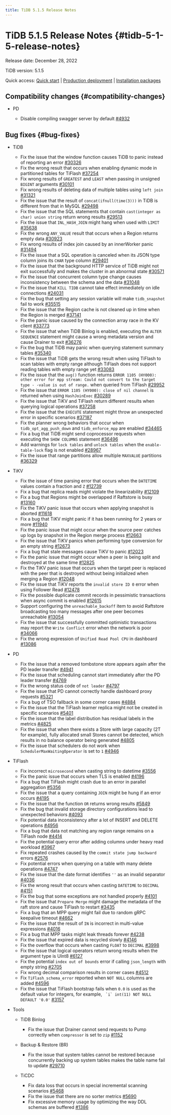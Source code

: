 ```yaml
---
title: TiDB 5.1.5 Release Notes
---
```


# TiDB 5.1.5 Release Notes {#tidb-5-1-5-release-notes}

Release date: December 28, 2022

TiDB version: 5.1.5

Quick access: [Quick start](https://docs.pingcap.com/tidb/v5.1/quick-start-with-tidb) | [Production deployment](https://docs.pingcap.com/tidb/v5.1/production-deployment-using-tiup) | [Installation packages](https://www.pingcap.com/download/?version=v5.1.5#version-list)

## Compatibility changes {#compatibility-changes}

-   PD

    -   Disable compiling swagger server by default [#4932](https://github.com/tikv/pd/issues/4932)

## Bug fixes {#bug-fixes}

-   TiDB

    -   Fix the issue that the window function causes TiDB to panic instead of reporting an error [#30326](https://github.com/pingcap/tidb/issues/30326)
    -   Fix the wrong result that occurs when enabling dynamic mode in partitioned tables for TiFlash [#37254](https://github.com/pingcap/tidb/issues/37254)
    -   Fix wrong results of `GREATEST` and `LEAST` when passing in unsigned `BIGINT` arguments [#30101](https://github.com/pingcap/tidb/issues/30101)
    -   Fix wrong results of deleting data of multiple tables using `left join` [#31321](https://github.com/pingcap/tidb/issues/31321)
    -   Fix the issue that the result of `concat(ifnull(time(3)))` in TiDB is different from that in MySQL [#29498](https://github.com/pingcap/tidb/issues/29498)
    -   Fix the issue that the SQL statements that contain `cast(integer as char) union string` return wrong results [#29513](https://github.com/pingcap/tidb/issues/29513)
    -   Fix the issue that `INL_HASH_JOIN` might hang when used with `LIMIT` [#35638](https://github.com/pingcap/tidb/issues/35638)
    -   Fix the wrong `ANY_VALUE` result that occurs when a Region returns empty data [#30923](https://github.com/pingcap/tidb/issues/30923)
    -   Fix wrong results of index join caused by an innerWorker panic [#31494](https://github.com/pingcap/tidb/issues/31494)
    -   Fix the issue that a SQL operation is canceled when its JSON type column joins its `CHAR` type column [#29401](https://github.com/pingcap/tidb/issues/29401)
    -   Fix the issue that the background HTTP service of TiDB might not exit successfully and makes the cluster in an abnormal state [#30571](https://github.com/pingcap/tidb/issues/30571)
    -   Fix the issue that concurrent column type change causes inconsistency between the schema and the data [#31048](https://github.com/pingcap/tidb/issues/31048)
    -   Fix the issue that `KILL TIDB` cannot take effect immediately on idle connections [#24031](https://github.com/pingcap/tidb/issues/24031)
    -   Fix the bug that setting any session variable will make `tidb_snapshot` fail to work [#35515](https://github.com/pingcap/tidb/issues/35515)
    -   Fix the issue that the Region cache is not cleaned up in time when the Region is merged [#37141](https://github.com/pingcap/tidb/issues/37141)
    -   Fix the panic issue caused by the connection array race in the KV client [#33773](https://github.com/pingcap/tidb/issues/33773)
    -   Fix the issue that when TiDB Binlog is enabled, executing the `ALTER SEQUENCE` statement might cause a wrong metadata version and cause Drainer to exit [#36276](https://github.com/pingcap/tidb/issues/36276)
    -   Fix the bug that TiDB may panic when querying statement summary tables [#35340](https://github.com/pingcap/tidb/issues/35340)
    -   Fix the issue that TiDB gets the wrong result when using TiFlash to scan tables with empty range although TiFlash does not support reading tables with empty range yet [#33083](https://github.com/pingcap/tidb/issues/33083)
    -   Fix the issue that the `avg()` function returns `ERROR 1105 (HY000): other error for mpp stream: Could not convert to the target type - -value is out of range.` when queried from TiFlash [#29952](https://github.com/pingcap/tidb/issues/29952)
    -   Fix the issue that `ERROR 1105 (HY000): close of nil channel` is returned when using `HashJoinExec` [#30289](https://github.com/pingcap/tidb/issues/30289)
    -   Fix the issue that TiKV and TiFlash return different results when querying logical operations [#37258](https://github.com/pingcap/tidb/issues/37258)
    -   Fix the issue that the `EXECUTE` statement might throw an unexpected error in specific scenarios [#37187](https://github.com/pingcap/tidb/issues/37187)
    -   Fix the planner wrong behaviors that occur when `tidb_opt_agg_push_down` and `tidb_enforce_mpp` are enabled [#34465](https://github.com/pingcap/tidb/issues/34465)
    -   Fix a bug that TiDB might send coprocessor requests when executing the `SHOW COLUMNS` statement [#36496](https://github.com/pingcap/tidb/issues/36496)
    -   Add warnings for `lock tables` and `unlock tables` when the `enable-table-lock` flag is not enabled [#28967](https://github.com/pingcap/tidb/issues/28967)
    -   Fix the issue that range partitions allow multiple `MAXVALUE` partitions [#36329](https://github.com/pingcap/tidb/issues/36329)

-   TiKV

    -   Fix the issue of time parsing error that occurs when the `DATETIME` values contain a fraction and `Z` [#12739](https://github.com/tikv/tikv/issues/12739)
    -   Fix a bug that replica reads might violate the linearizability [#12109](https://github.com/tikv/tikv/issues/12109)
    -   Fix a bug that Regions might be overlapped if Raftstore is busy [#13160](https://github.com/tikv/tikv/issues/13160)
    -   Fix the TiKV panic issue that occurs when applying snapshot is aborted [#11618](https://github.com/tikv/tikv/issues/11618)
    -   Fix a bug that TiKV might panic if it has been running for 2 years or more [#11940](https://github.com/tikv/tikv/issues/11940)
    -   Fix the panic issue that might occur when the source peer catches up logs by snapshot in the Region merge process [#12663](https://github.com/tikv/tikv/issues/12663)
    -   Fix the issue that TiKV panics when performing type conversion for an empty string [#12673](https://github.com/tikv/tikv/issues/12673)
    -   Fix a bug that stale messages cause TiKV to panic [#12023](https://github.com/tikv/tikv/issues/12023)
    -   Fix the panic issue that might occur when a peer is being split and destroyed at the same time [#12825](https://github.com/tikv/tikv/issues/12825)
    -   Fix the TiKV panic issue that occurs when the target peer is replaced with the peer that is destroyed without being initialized when merging a Region [#12048](https://github.com/tikv/tikv/issues/12048)
    -   Fix the issue that TiKV reports the `invalid store ID 0` error when using Follower Read [#12478](https://github.com/tikv/tikv/issues/12478)
    -   Fix the possible duplicate commit records in pessimistic transactions when async commit is enabled [#12615](https://github.com/tikv/tikv/issues/12615)
    -   Support configuring the `unreachable_backoff` item to avoid Raftstore broadcasting too many messages after one peer becomes unreachable [#13054](https://github.com/tikv/tikv/issues/13054)
    -   Fix the issue that successfully committed optimistic transactions may report the `Write Conflict` error when the network is poor [#34066](https://github.com/pingcap/tidb/issues/34066)
    -   Fix the wrong expression of `Unified Read Pool CPU` in dashboard [#13086](https://github.com/tikv/tikv/issues/13086)

-   PD

    -   Fix the issue that a removed tombstone store appears again after the PD leader transfer ​​[#4941](https://github.com/tikv/pd/issues/4941)
    -   Fix the issue that scheduling cannot start immediately after the PD leader transfer [#4769](https://github.com/tikv/pd/issues/4769)
    -   Fix the wrong status code of `not leader` [#4797](https://github.com/tikv/pd/issues/4797)
    -   Fix the issue that PD cannot correctly handle dashboard proxy requests [#5321](https://github.com/tikv/pd/issues/5321)
    -   Fix a bug of TSO fallback in some corner cases [#4884](https://github.com/tikv/pd/issues/4884)
    -   Fix the issue that the TiFlash learner replica might not be created in specific scenarios [#5401](https://github.com/tikv/pd/issues/5401)
    -   Fix the issue that the label distribution has residual labels in the metrics [#4825](https://github.com/tikv/pd/issues/4825)
    -   Fix the issue that when there exists a Store with large capacity (2T for example), fully allocated small Stores cannot be detected, which results in no balance operator being generated [#4805](https://github.com/tikv/pd/issues/4805)
    -   Fix the issue that schedulers do not work when `SchedulerMaxWaitingOperator` is set to `1` [#4946](https://github.com/tikv/pd/issues/4946)

-   TiFlash

    -   Fix incorrect `microsecond` when casting string to datetime [#3556](https://github.com/pingcap/tiflash/issues/3556)
    -   Fix the panic issue that occurs when TLS is enabled [#4196](https://github.com/pingcap/tiflash/issues/4196)
    -   Fix a bug that TiFlash might crash due to an error in parallel aggregation [#5356](https://github.com/pingcap/tiflash/issues/5356)
    -   Fix the issue that a query containing `JOIN` might be hung if an error occurs [#4195](https://github.com/pingcap/tiflash/issues/4195)
    -   Fix the issue that the function `OR` returns wrong results [#5849](https://github.com/pingcap/tiflash/issues/5849)
    -   Fix the bug that invalid storage directory configurations lead to unexpected behaviors [#4093](https://github.com/pingcap/tiflash/issues/4093)
    -   Fix potential data inconsistency after a lot of INSERT and DELETE operations [#4956](https://github.com/pingcap/tiflash/issues/4956)
    -   Fix a bug that data not matching any region range remains on a TiFlash node [#4414](https://github.com/pingcap/tiflash/issues/4414)
    -   Fix the potential query error after adding columns under heavy read workload [#3967](https://github.com/pingcap/tiflash/issues/3967)
    -   Fix repeated crashes caused by the `commit state jump backward` errors [#2576](https://github.com/pingcap/tiflash/issues/2576)
    -   Fix potential errors when querying on a table with many delete operations [#4747](https://github.com/pingcap/tiflash/issues/4747)
    -   Fix the issue that the date format identifies `''` as an invalid separator [#4036](https://github.com/pingcap/tiflash/issues/4036)
    -   Fix the wrong result that occurs when casting `DATETIME` to `DECIMAL` [#4151](https://github.com/pingcap/tiflash/issues/4151)
    -   Fix the bug that some exceptions are not handled properly [#4101](https://github.com/pingcap/tiflash/issues/4101)
    -   Fix the issue that `Prepare Merge` might damage the metadata of the raft store and cause TiFlash to restart [#3435](https://github.com/pingcap/tiflash/issues/3435)
    -   Fix a bug that an MPP query might fail due to random gRPC keepalive timeout [#4662](https://github.com/pingcap/tiflash/issues/4662)
    -   Fix the issue that the result of `IN` is incorrect in multi-value expressions [#4016](https://github.com/pingcap/tiflash/issues/4016)
    -   Fix a bug that MPP tasks might leak threads forever [#4238](https://github.com/pingcap/tiflash/issues/4238)
    -   Fix the issue that expired data is recycled slowly [#4146](https://github.com/pingcap/tiflash/issues/4146)
    -   Fix the overflow that occurs when casting `FLOAT` to `DECIMAL` [#3998](https://github.com/pingcap/tiflash/issues/3998)
    -   Fix the issue that logical operators return wrong results when the argument type is UInt8 [#6127](https://github.com/pingcap/tiflash/issues/6127)
    -   Fix the potential `index out of bounds` error if calling `json_length` with empty string [#2705](https://github.com/pingcap/tiflash/issues/2705)
    -   Fix wrong decimal comparison results in corner cases [#4512](https://github.com/pingcap/tiflash/issues/4512)
    -   Fix `TiFlash_schema_error` reported when `NOT NULL` columns are added [#4596](https://github.com/pingcap/tiflash/issues/4596)
    -   Fix the issue that TiFlash bootstrap fails when `0.0` is used as the default value for integers, for example, `` `i` int(11) NOT NULL DEFAULT '0.0'`` [#3157](https://github.com/pingcap/tiflash/issues/3157)

-   Tools

    -   TiDB Binlog

        -   Fix the issue that Drainer cannot send requests to Pump correctly when `compressor` is set to `zip` [#1152](https://github.com/pingcap/tidb-binlog/issues/1152)

    -   Backup &#x26; Restore (BR)

        -   Fix the issue that system tables cannot be restored because concurrently backing up system tables makes the table name fail to update [#29710](https://github.com/pingcap/tidb/issues/29710)

    -   TiCDC

        -   Fix data loss that occurs in special incremental scanning scenarios [#5468](https://github.com/pingcap/tiflow/issues/5468)
        -   Fix the issue that there are no sorter metrics [#5690](https://github.com/pingcap/tiflow/issues/5690)
        -   Fix excessive memory usage by optimizing the way DDL schemas are buffered [#1386](https://github.com/pingcap/tiflow/issues/1386)
